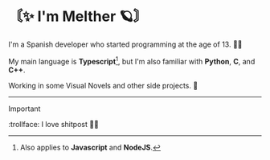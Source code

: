 # 〘✨ I'm Melther 🪐〙

I'm a Spanish developer who started programming at the age of 13. 👨‍🎓

My main language is **Typescript**[^1], but I'm also familiar with **Python**, **C**, and **C++**. 

<!--I'm the developer of the Discord's version of Cards Against Humanity, also -->Working in some Visual Novels and other side projects. 📝
 ---
> [!IMPORTANT]
> :trollface: I love shitpost 🚬🗿

[^1]: Also applies to **Javascript** and **NodeJS**.
<!--
**DarkMrMelther/DarkMrMelther** is a ✨ _special_ ✨ repository because its `README.md` (this file) appears on your GitHub profile.

Here are some ideas to get you started:

- 🔭 I’m currently working on ...
- 🌱 I’m currently learning ...
- 👯 I’m looking to collaborate on ...
- 🤔 I’m looking for help with ...
- 💬 Ask me about ...
- 📫 How to reach me: ...
- 😄 Pronouns: ...
- ⚡ Fun fact: ...
-->
